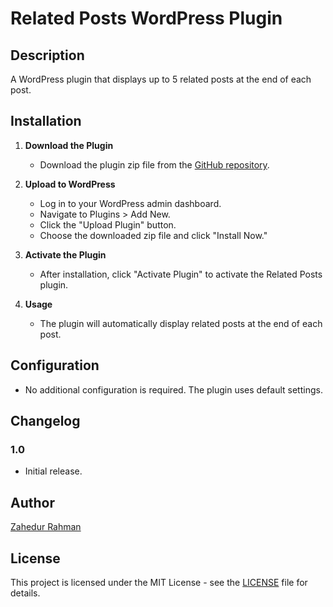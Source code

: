 # Related Posts WordPress Plugin

## Description

A WordPress plugin that displays up to 5 related posts at the end of each post.

## Installation

1. **Download the Plugin**

    - Download the plugin zip file from the [GitHub repository](https://github.com/zahedur/wp-plugins-related-posts).

2. **Upload to WordPress**

    - Log in to your WordPress admin dashboard.
    - Navigate to Plugins > Add New.
    - Click the "Upload Plugin" button.
    - Choose the downloaded zip file and click "Install Now."

3. **Activate the Plugin**

    - After installation, click "Activate Plugin" to activate the Related Posts plugin.

4. **Usage**

    - The plugin will automatically display related posts at the end of each post.

## Configuration

- No additional configuration is required. The plugin uses default settings.

## Changelog

### 1.0
- Initial release.

## Author

[Zahedur Rahman](https://zahedur.com)

## License

This project is licensed under the MIT License - see the [LICENSE](LICENSE) file for details.